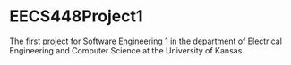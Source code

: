# EECS448Project1
The first project for Software Engineering 1 in the department of Electrical Engineering and Computer Science at the University of Kansas.
